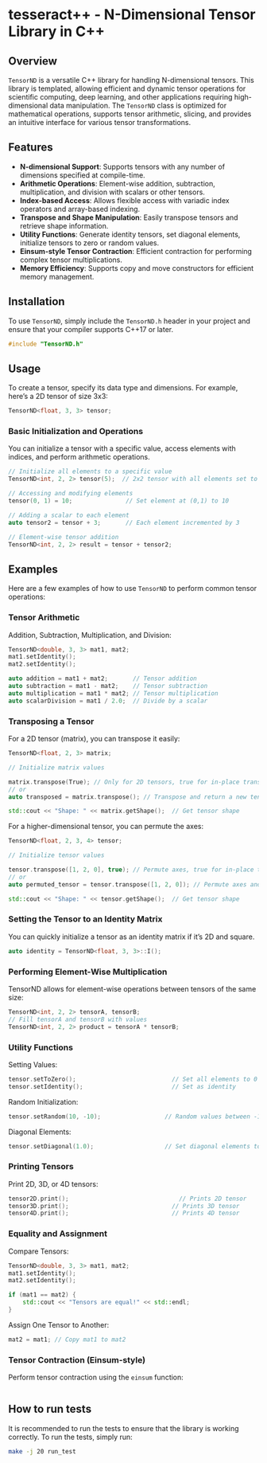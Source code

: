 # tesseract++ - N-Dimensional Tensor Library in C++

## Overview
`TensorND` is a versatile C++ library for handling N-dimensional tensors. This library is templated, allowing efficient and dynamic tensor operations for scientific computing, deep learning, and other applications requiring high-dimensional data manipulation. The `TensorND` class is optimized for mathematical operations, supports tensor arithmetic, slicing, and provides an intuitive interface for various tensor transformations.

## Features
- **N-dimensional Support**: Supports tensors with any number of dimensions specified at compile-time.
- **Arithmetic Operations**: Element-wise addition, subtraction, multiplication, and division with scalars or other tensors.
- **Index-based Access**: Allows flexible access with variadic index operators and array-based indexing.
- **Transpose and Shape Manipulation**: Easily transpose tensors and retrieve shape information.
- **Utility Functions**: Generate identity tensors, set diagonal elements, initialize tensors to zero or random values.
- **Einsum-style Tensor Contraction**: Efficient contraction for performing complex tensor multiplications.
- **Memory Efficiency**: Supports copy and move constructors for efficient memory management.
  
## Installation
To use `TensorND`, simply include the `TensorND.h` header in your project and ensure that your compiler supports C++17 or later.

```cpp
#include "TensorND.h"
```

## Usage
To create a tensor, specify its data type and dimensions. For example, here’s a 2D tensor of size 3x3:

```cpp
TensorND<float, 3, 3> tensor;
```

### Basic Initialization and Operations
You can initialize a tensor with a specific value, access elements with indices, and perform arithmetic operations.

```cpp
// Initialize all elements to a specific value
TensorND<int, 2, 2> tensor(5);  // 2x2 tensor with all elements set to 5

// Accessing and modifying elements
tensor(0, 1) = 10;               // Set element at (0,1) to 10

// Adding a scalar to each element
auto tensor2 = tensor + 3;       // Each element incremented by 3

// Element-wise tensor addition
TensorND<int, 2, 2> result = tensor + tensor2;
```

## Examples
Here are a few examples of how to use `TensorND` to perform common tensor operations:

### Tensor Arithmetic

Addition, Subtraction, Multiplication, and Division:

```cpp
TensorND<double, 3, 3> mat1, mat2;
mat1.setIdentity();
mat2.setIdentity();

auto addition = mat1 + mat2;       // Tensor addition
auto subtraction = mat1 - mat2;    // Tensor subtraction
auto multiplication = mat1 * mat2; // Tensor multiplication
auto scalarDivision = mat1 / 2.0;  // Divide by a scalar
```

### Transposing a Tensor
For a 2D tensor (matrix), you can transpose it easily:

```cpp
TensorND<float, 2, 3> matrix;

// Initialize matrix values

matrix.transpose(True); // Only for 2D tensors, true for in-place transpose
// or
auto transposed = matrix.transpose(); // Transpose and return a new tensor (not in-place)

std::cout << "Shape: " << matrix.getShape();  // Get tensor shape
```

For a higher-dimensional tensor, you can permute the axes:

```cpp
TensorND<float, 2, 3, 4> tensor;

// Initialize tensor values

tensor.transpose([1, 2, 0], true); // Permute axes, true for in-place transpose
// or
auto permuted_tensor = tensor.transpose([1, 2, 0]); // Permute axes and return a new tensor (not in-place)

std::cout << "Shape: " << tensor.getShape();  // Get tensor shape
```

### Setting the Tensor to an Identity Matrix
You can quickly initialize a tensor as an identity matrix if it’s 2D and square.

```cpp
auto identity = TensorND<float, 3, 3>::I();
```

### Performing Element-Wise Multiplication
TensorND allows for element-wise operations between tensors of the same size:

```cpp
TensorND<int, 2, 2> tensorA, tensorB;
// Fill tensorA and tensorB with values
TensorND<int, 2, 2> product = tensorA * tensorB;
```

### Utility Functions

Setting Values:

```cpp
tensor.setToZero();                           // Set all elements to 0
tensor.setIdentity();                         // Set as identity
```

Random Initialization:

```cpp
tensor.setRandom(10, -10);                  // Random values between -10 and 10
```

Diagonal Elements:

```cpp
tensor.setDiagonal(1.0);                    // Set diagonal elements to 1.0
```

### Printing Tensors

Print 2D, 3D, or 4D tensors:

```cpp
tensor2D.print();                               // Prints 2D tensor
tensor3D.print();                             // Prints 3D tensor
tensor4D.print();                             // Prints 4D tensor
```

### Equality and Assignment

Compare Tensors:

```cpp
TensorND<double, 3, 3> mat1, mat2;
mat1.setIdentity();
mat2.setIdentity();

if (mat1 == mat2) {
    std::cout << "Tensors are equal!" << std::endl;
}
```

Assign One Tensor to Another:

```cpp
mat2 = mat1; // Copy mat1 to mat2
```

### Tensor Contraction (Einsum-style)

Perform tensor contraction using the `einsum` function:

```cpp
```

## How to run tests

It is recommended to run the tests to ensure that the library is working correctly. To run the tests, simply run:

```bash
make -j 20 run_test 
```
